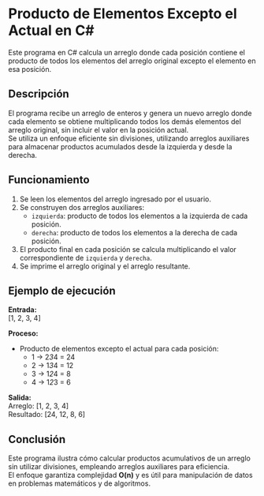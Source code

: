 # Producto de Elementos Excepto el Actual en C#

Este programa en C# calcula un arreglo donde cada posición contiene el producto de todos los elementos del arreglo original excepto el elemento en esa posición.  

## Descripción

El programa recibe un arreglo de enteros y genera un nuevo arreglo donde cada elemento se obtiene multiplicando todos los demás elementos del arreglo original, sin incluir el valor en la posición actual.  
Se utiliza un enfoque eficiente sin divisiones, utilizando arreglos auxiliares para almacenar productos acumulados desde la izquierda y desde la derecha.  

## Funcionamiento

1. Se leen los elementos del arreglo ingresado por el usuario.  
2. Se construyen dos arreglos auxiliares:  
   - `izquierda`: producto de todos los elementos a la izquierda de cada posición.  
   - `derecha`: producto de todos los elementos a la derecha de cada posición.  
3. El producto final en cada posición se calcula multiplicando el valor correspondiente de `izquierda` y `derecha`.  
4. Se imprime el arreglo original y el arreglo resultante.  

## Ejemplo de ejecución

**Entrada:**  
[1, 2, 3, 4]  

**Proceso:**  
- Producto de elementos excepto el actual para cada posición:  
  - 1 → 2*3*4 = 24  
  - 2 → 1*3*4 = 12  
  - 3 → 1*2*4 = 8  
  - 4 → 1*2*3 = 6  

**Salida:**  
Arreglo: [1, 2, 3, 4]  
Resultado: [24, 12, 8, 6]  

## Conclusión

Este programa ilustra cómo calcular productos acumulativos de un arreglo sin utilizar divisiones, empleando arreglos auxiliares para eficiencia.  
El enfoque garantiza complejidad **O(n)** y es útil para manipulación de datos en problemas matemáticos y de algoritmos.
